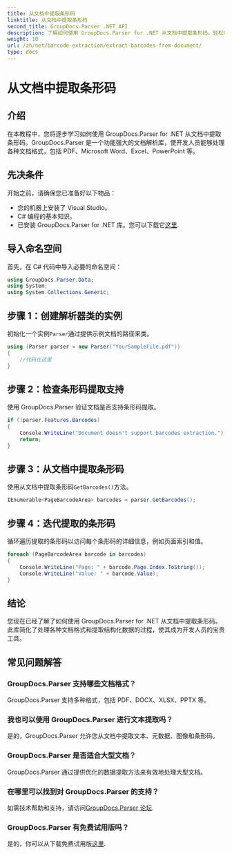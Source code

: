 ```yaml
---
title: 从文档中提取条形码
linktitle: 从文档中提取条形码
second_title: GroupDocs.Parser .NET API
description: 了解如何使用 GroupDocs.Parser for .NET 从文档中提取条形码。轻松增强您的文档处理能力。
weight: 10
url: /zh/net/barcode-extraction/extract-barcodes-from-document/
type: docs
---
```

# 从文档中提取条形码

## 介绍
在本教程中，您将逐步学习如何使用 GroupDocs.Parser for .NET 从文档中提取条形码。GroupDocs.Parser 是一个功能强大的文档解析库，使开发人员能够处理各种文档格式，包括 PDF、Microsoft Word、Excel、PowerPoint 等。
## 先决条件
开始之前，请确保您已准备好以下物品：
- 您的机器上安装了 Visual Studio。
- C# 编程的基本知识。
- 已安装 GroupDocs.Parser for .NET 库。您可以下载它[这里](https://releases.groupdocs.com/parser/net/).

## 导入命名空间
首先，在 C# 代码中导入必要的命名空间：
```csharp
using GroupDocs.Parser.Data;
using System;
using System.Collections.Generic;
```
## 步骤 1：创建解析器类的实例
初始化一个实例`Parser`通过提供示例文档的路径来类。
```csharp
using (Parser parser = new Parser("YourSampleFile.pdf"))
{
    //代码在这里
}
```
## 步骤 2：检查条形码提取支持
使用 GroupDocs.Parser 验证文档是否支持条形码提取。
```csharp
if (!parser.Features.Barcodes)
{
    Console.WriteLine("Document doesn't support barcodes extraction.");
    return;
}
```
## 步骤 3：从文档中提取条形码
使用从文档中提取条形码`GetBarcodes()`方法。
```csharp
IEnumerable<PageBarcodeArea> barcodes = parser.GetBarcodes();
```
## 步骤 4：迭代提取的条形码
循环遍历提取的条形码以访问每个条形码的详细信息，例如页面索引和值。
```csharp
foreach (PageBarcodeArea barcode in barcodes)
{
    Console.WriteLine("Page: " + barcode.Page.Index.ToString());
    Console.WriteLine("Value: " + barcode.Value);
}
```

## 结论
您现在已经了解了如何使用 GroupDocs.Parser for .NET 从文档中提取条形码。此库简化了处理各种文档格式和提取结构化数据的过程，使其成为开发人员的宝贵工具。

## 常见问题解答
### GroupDocs.Parser 支持哪些文档格式？
GroupDocs.Parser 支持多种格式，包括 PDF、DOCX、XLSX、PPTX 等。
### 我也可以使用 GroupDocs.Parser 进行文本提取吗？
是的，GroupDocs.Parser 允许您从文档中提取文本、元数据、图像和条形码。
### GroupDocs.Parser 是否适合大型文档？
GroupDocs.Parser 通过提供优化的数据提取方法来有效地处理大型文档。
### 在哪里可以找到对 GroupDocs.Parser 的支持？
如需技术帮助和支持，请访问[GroupDocs.Parser 论坛](https://forum.groupdocs.com/c/parser/17).
### GroupDocs.Parser 有免费试用版吗？
是的，你可以从下载免费试用版[这里](https://releases.groupdocs.com/).